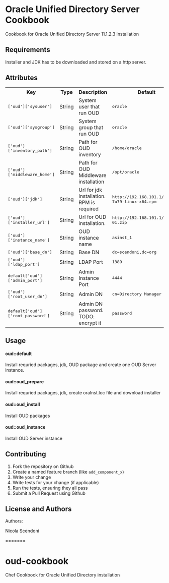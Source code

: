 Oracle Unified Directory Server  Cookbook
============
Cookbook for Oracle Unified Directory Server 11.1.2.3 installation

Requirements
------------
Installer and JDK has to be downloaded and stored on a http server.



Attributes
----------


<table>
  <tr>
    <th>Key</th>
    <th>Type</th>
    <th>Description</th>
    <th>Default</th>
  </tr>


  <tr>
    <td><tt>['oud']['sysuser']</tt></td>
    <td>String</td>
    <td>System user that run OUD</td>
    <td><tt>oracle</tt></td>
  </tr>
  <tr>
    <td><tt>['oud']['sysgroup']</tt></td>
    <td>String</td>
    <td>System group that run OUD</td>
    <td><tt>oracle</tt></td>
  </tr>
  <tr>
    <td><tt>['oud']['inventory_path']</tt></td>
    <td>String</td>
    <td>Path for OUD inventory</td>
    <td><tt>/home/oracle</tt></td>
  </tr>
  <tr>
    <td><tt>['oud']['middleware_home']</tt></td>
    <td>String</td>
    <td>Path for OUD Middleware installation</td>
    <td><tt>/opt/oracle</tt></td>
  </tr>
  <tr>
    <td><tt>['oud']['jdk']</tt></td>
    <td>String</td>
    <td>Url for jdk installation.  RPM is required</td>
    <td><tt>http://192.168.101.1/jdk-7u79-linux-x64.rpm</tt></td>
  </tr>
  <tr>
    <td><tt>['oud']['installer_url']</tt></td>
    <td>String</td>
    <td>Url for OUD installation.</td>
    <td><tt>http://192.168.101.1/V75929-01.zip</tt></td>
  </tr>
  <tr>
    <td><tt>['oud']['instance_name']</tt></td>
    <td>String</td>
    <td>OUD instance name</td>
    <td><tt>asinst_1</tt></td>
  </tr>
  <tr>
    <td><tt>['oud']['base_dn']</tt></td>
    <td>String</td>
    <td>Base DN</td>
    <td><tt>dc=scendoni,dc=org</tt></td>
  </tr>
  <tr>
    <td><tt>['oud']['ldap_port']</tt></td>
    <td>String</td>
    <td>LDAP Port</td>
    <td><tt>1389</tt></td>
  </tr>
  <tr>
    <td><tt>default['oud']['admin_port']</tt></td>
    <td>String</td>
    <td>Admin Instance Port</td>
    <td><tt>4444</tt></td>
  </tr>
  <tr>
    <td><tt>['oud']['root_user_dn']</tt></td>
    <td>String</td>
    <td>Admin DN</td>
    <td><tt>cn=Directory Manager</tt></td>
  </tr>
  <tr>
    <td><tt>default['oud']['root_password']</tt></td>
    <td>String</td>
    <td>Admin DN password. TODO: encrypt it</td>
    <td><tt>password</tt></td>
  </tr>
  
</table>

Usage
-----
#### oud::default
Install requried packages, jdk, OUD package and create one OUD Server instance.

#### oud::oud_prepare
Install requried packages, jdk, create oraInst.loc file and download installer

#### oud::oud_install
Install OUD packages

#### oud::oud_instance
Install OUD Server instance

Contributing
------------

1. Fork the repository on Github
2. Create a named feature branch (like `add_component_x`)
3. Write your change
4. Write tests for your change (if applicable)
5. Run the tests, ensuring they all pass
6. Submit a Pull Request using Github

License and Authors
-------------------
Authors: 

Nicola Scendoni

=======
# oud-cookbook
Chef Cookbook for Oracle Unified Directory installation
